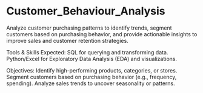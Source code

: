 # Customer_Behaviour_Analysis
Analyze customer purchasing patterns to identify trends, segment customers based on purchasing behavior, and provide actionable insights to improve sales and customer retention strategies.


Tools & Skills Expected:
SQL for querying and transforming data.
Python/Excel for Exploratory Data Analysis (EDA) and visualizations.


Objectives:
Identify high-performing products, categories, or stores.
Segment customers based on purchasing behavior (e.g., frequency, spending).
Analyze sales trends to uncover seasonality or patterns.
